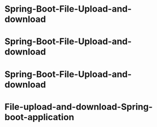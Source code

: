 # Spring-Boot-File-Upload-and-download
# Spring-Boot-File-Upload-and-download
# Spring-Boot-File-Upload-and-download
# File-upload-and-download-Spring-boot-application
